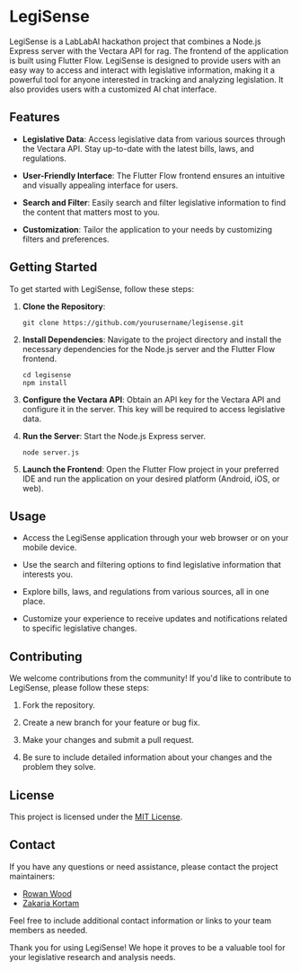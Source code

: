 # LegiSense

LegiSense is a LabLabAI hackathon project that combines a Node.js Express server with the Vectara API for rag. The frontend of the application is built using Flutter Flow. LegiSense is designed to provide users with an easy way to access and interact with legislative information, making it a powerful tool for anyone interested in tracking and analyzing legislation. It also provides users with a customized AI chat interface.

## Features

- **Legislative Data**: Access legislative data from various sources through the Vectara API. Stay up-to-date with the latest bills, laws, and regulations.

- **User-Friendly Interface**: The Flutter Flow frontend ensures an intuitive and visually appealing interface for users.

- **Search and Filter**: Easily search and filter legislative information to find the content that matters most to you.

- **Customization**: Tailor the application to your needs by customizing filters and preferences.

## Getting Started

To get started with LegiSense, follow these steps:

1. **Clone the Repository**: 

    ```
    git clone https://github.com/yourusername/legisense.git
    ```

2. **Install Dependencies**: Navigate to the project directory and install the necessary dependencies for the Node.js server and the Flutter Flow frontend.

    ```
    cd legisense
    npm install
    ```

3. **Configure the Vectara API**: Obtain an API key for the Vectara API and configure it in the server. This key will be required to access legislative data.

4. **Run the Server**: Start the Node.js Express server.

    ```
    node server.js
    ```

5. **Launch the Frontend**: Open the Flutter Flow project in your preferred IDE and run the application on your desired platform (Android, iOS, or web).

## Usage

- Access the LegiSense application through your web browser or on your mobile device.

- Use the search and filtering options to find legislative information that interests you.

- Explore bills, laws, and regulations from various sources, all in one place.

- Customize your experience to receive updates and notifications related to specific legislative changes.

## Contributing

We welcome contributions from the community! If you'd like to contribute to LegiSense, please follow these steps:

1. Fork the repository.

2. Create a new branch for your feature or bug fix.

3. Make your changes and submit a pull request.

4. Be sure to include detailed information about your changes and the problem they solve.

## License

This project is licensed under the [MIT License](http://opensource.org/licenses/MIT).

## Contact

If you have any questions or need assistance, please contact the project maintainers:

- [Rowan Wood](http://github.com/mrdiamonddirt)
- [Zakaria Kortam](https://github.com/zkortam)

Feel free to include additional contact information or links to your team members as needed.

Thank you for using LegiSense! We hope it proves to be a valuable tool for your legislative research and analysis needs.
